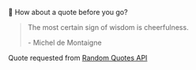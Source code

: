 📣 How about a quote before you go?

> The most certain sign of wisdom is cheerfulness.
>
> <p>- Michel de Montaigne</p>

Quote requested from [Random Quotes API](https://github.com/lukePeavey/quotable)
